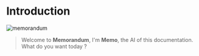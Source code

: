 # Introduction

![memorandum](/logo.png)

> Welcome to **Memorandum**, I'm **Memo**, the AI of this documentation.  
> What do you want today ?